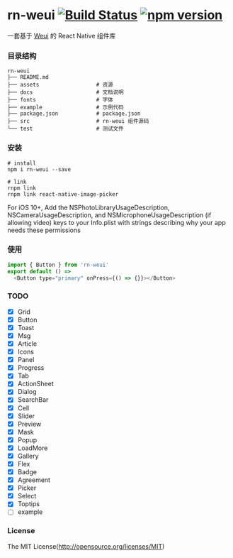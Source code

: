 # rn-weui [![Build Status](https://travis-ci.org/maskzh/rn-weui.svg?branch=master)](https://travis-ci.org/maskzh/rn-weui) [![npm version](https://img.shields.io/npm/v/rn-weui.svg)](https://www.npmjs.org/package/rn-weui)
一套基于 [Weui](https://github.com/weui/weui) 的 React Native 组件库

### 目录结构

```
rn-weui
├── README.md
├── assets                  # 资源
├── docs                    # 文档说明
├── fonts                   # 字体
├── example                 # 示例代码
├── package.json            # package.json
├── src                     # rn-weui 组件源码
└── test                    # 测试文件
```

### 安装
```shell
# install
npm i rn-weui --save

# link
rnpm link
rnpm link react-native-image-picker
```
For iOS 10+, Add the NSPhotoLibraryUsageDescription, NSCameraUsageDescription, and NSMicrophoneUsageDescription (if allowing video) keys to your Info.plist with strings describing why your app needs these permissions

### 使用
```js
import { Button } from 'rn-weui'
export default () =>
  <Button type="primary" onPress={() => {}}></Button>
```

<!-- ### 效果图
![Grid](http://elliott.b0.upaiyun.com/img/1554b80f86!sm)
![Button](http://elliott.b0.upaiyun.com/img/0eaee86242!sm)
<img src="http://elliott.b0.upaiyun.com/img/629cdb855a.gif" width="200" alt="Cell">
![Toast](http://elliott.b0.upaiyun.com/img/7a1c514893!sm)
![Dialog](http://elliott.b0.upaiyun.com/img/ff2041ef74!sm)
![Progress](http://elliott.b0.upaiyun.com/img/bcf87aa546!sm)
![Msg](http://elliott.b0.upaiyun.com/img/a074f60ff3!sm)
![Article](http://elliott.b0.upaiyun.com/img/2b560538a0!sm)
![ActionSheet](http://elliott.b0.upaiyun.com/img/e102bc3e15!sm)
![Icon](http://elliott.b0.upaiyun.com/img/f121200771!sm)
![Panel](http://elliott.b0.upaiyun.com/img/cf3b622b9f!sm)
![Tab](http://elliott.b0.upaiyun.com/img/7a2f8c250d!sm)
![SearchBar](http://elliott.b0.upaiyun.com/img/df211a3def!sm) -->

### TODO
- [x] Grid
- [x] Button
- [x] Toast
- [x] Msg
- [x] Article
- [x] Icons
- [x] Panel
- [x] Progress
- [x] Tab
- [x] ActionSheet
- [x] Dialog
- [x] SearchBar
- [x] Cell
- [x] Slider
- [x] Preview
- [x] Mask
- [x] Popup
- [x] LoadMore
- [x] Gallery
- [x] Flex
- [x] Badge
- [x] Agreement
- [x] Picker
- [x] Select
- [x] Toptips
- [ ] example

### License
The MIT License(http://opensource.org/licenses/MIT)
